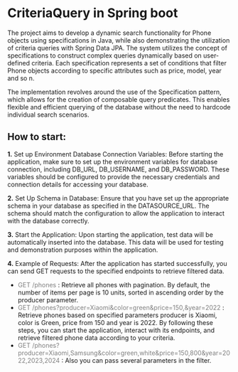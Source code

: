 # CriteriaQuery in Spring boot
The project aims to develop a dynamic search functionality for 
Phone objects using specifications in Java, while also demonstrating the utilization of criteria queries with Spring Data JPA. 
The system utilizes the 
concept of specifications to construct complex queries dynamically 
based on user-defined criteria. Each specification represents a set 
of conditions that filter Phone objects according to specific attributes 
such as price, model, year and so n.

The implementation revolves around the use of the Specification pattern, 
which allows for the creation of composable query predicates. 
This enables flexible and efficient querying of the database without 
the need to hardcode individual search scenarios.


## How to start:
**1.** Set up Environment Database Connection Variables:
Before starting the application, make sure to set up the environment variables for 
database connection, including DB_URL, DB_USERNAME, and DB_PASSWORD. These variables should be configured to provide
the necessary credentials and connection details for accessing your database.

**2.** Set Up Schema in Database:
Ensure that you have set up the appropriate schema in your database as specified in 
the DATASOURCE_URL. The schema should match the configuration to allow the application 
to interact with the database correctly.

**3.** Start the Application:
Upon starting the application, test data will be automatically inserted into the 
database. This data will be used for testing and demonstration purposes within the 
application.

**4.** Example of Requests:
After the application has started successfully, you can send GET requests to the 
specified endpoints to retrieve filtered data.

 - <span style="color: #808080">GET /phones</span> : Retrieve all phones with pagination. By default, the number of items per page is 10 units, sorted in 
ascending order by the producer parameter.
 - <span style="color: #808080">GET /phones?producer=Xiaomi&color=green&price=150,&year=2022</span> :  
Retrieve phones based on specified parameters producer is Xiaomi, color is Green, price from 150 and year is 2022.
By following these steps, you can start the application, interact with its endpoints, and retrieve filtered phone data according to your criteria.
 - <span style="color: #808080">GET /phones?producer=Xiaomi,Samsung&color=green,white&price=150,800&year=2022,2023,2024</span> : Also you can pass several parameters in the filter. 
